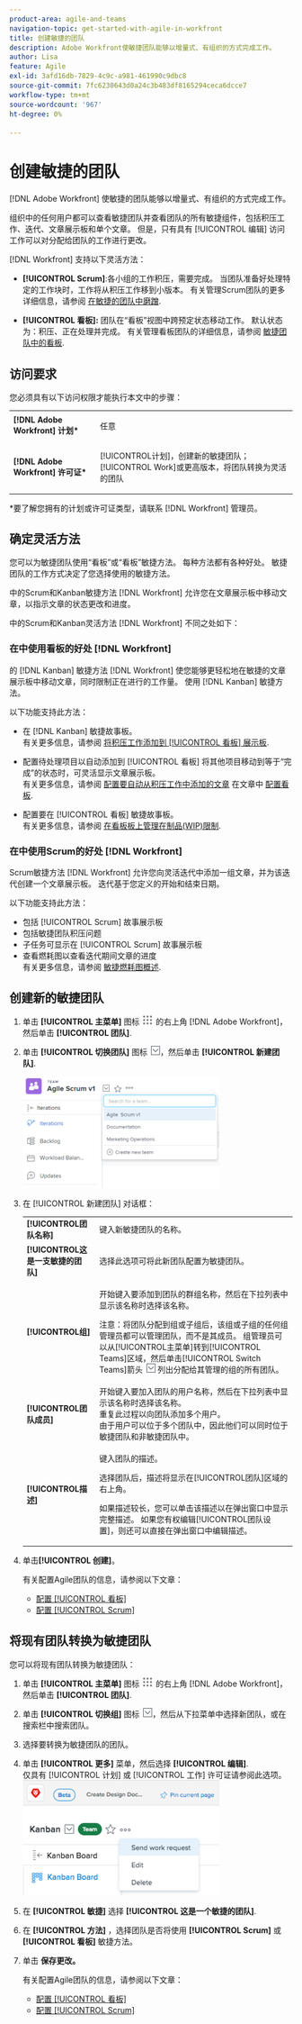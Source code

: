 ```yaml
---
product-area: agile-and-teams
navigation-topic: get-started-with-agile-in-workfront
title: 创建敏捷的团队
description: Adobe Workfront使敏捷团队能够以增量式、有组织的方式完成工作。
author: Lisa
feature: Agile
exl-id: 3afd16db-7829-4c9c-a981-461990c9dbc8
source-git-commit: 7fc6230643d0a24c3b483df8165294ceca6dcce7
workflow-type: tm+mt
source-wordcount: '967'
ht-degree: 0%

---
```


# 创建敏捷的团队

[!DNL Adobe Workfront] 使敏捷的团队能够以增量式、有组织的方式完成工作。

组织中的任何用户都可以查看敏捷团队并查看团队的所有敏捷组件，包括积压工作、迭代、文章展示板和单个文章。 但是，只有具有 [!UICONTROL 编辑] 访问工作可以对分配给团队的工作进行更改。

[!DNL Workfront] 支持以下灵活方法：

* **[!UICONTROL Scrum]**:各小组的工作积压，需要完成。 当团队准备好处理特定的工作块时，工作将从积压工作移到小版本。 有关管理Scrum团队的更多详细信息，请参阅 [在敏捷的团队中磨蹭](../../agile/use-scrum-in-an-agile-team/scrum-in-an-agile-team.md).

* **[!UICONTROL 看板]:** 团队在“看板”视图中跨预定状态移动工作。 默认状态为：积压、正在处理并完成。 有关管理看板团队的详细信息，请参阅 [敏捷团队中的看板](../../agile/use-kanban-in-an-agile-team/using-kanban-in-an-agile-team.md).

## 访问要求

您必须具有以下访问权限才能执行本文中的步骤：

<table style="table-layout:auto"> 
 <col> 
 </col> 
 <col> 
 </col> 
 <tbody> 
  <tr> 
   <td role="rowheader"><strong>[!DNL Adobe Workfront] 计划*</strong></td> 
   <td> <p>任意</p> </td> 
  </tr> 
  <tr> 
   <td role="rowheader"><strong>[!DNL Adobe Workfront] 许可证*</strong></td> 
   <td> <p>[!UICONTROL计划]，创建新的敏捷团队；[!UICONTROL Work]或更高版本，将团队转换为灵活的团队</p> </td> 
  </tr> 
 </tbody> 
</table>

&#42;要了解您拥有的计划或许可证类型，请联系 [!DNL Workfront] 管理员。

## 确定灵活方法

您可以为敏捷团队使用“看板”或“看板”敏捷方法。 每种方法都有各种好处。 敏捷团队的工作方式决定了您选择使用的敏捷方法。

中的Scrum和Kanban敏捷方法 [!DNL Workfront] 允许您在文章展示板中移动文章，以指示文章的状态更改和进度。

中的Scrum和Kanban灵活方法 [!DNL Workfront] 不同之处如下：

### 在中使用看板的好处 [!DNL Workfront]

的 [!DNL Kanban] 敏捷方法 [!DNL Workfront] 使您能够更轻松地在敏捷的文章展示板中移动文章，同时限制正在进行的工作量。 使用 [!DNL Kanban] 敏捷方法。

以下功能支持此方法：

* 在 [!DNL Kanban] 敏捷故事板。\
   有关更多信息，请参阅 [将积压工作添加到 [!UICONTROL 看板] 展示板](../../agile/use-kanban-in-an-agile-team/view-the-backlog-on-the-kanban-board.md).

* 配置待处理项目以自动添加到 [!UICONTROL 看板] 将其他项目移动到等于“完成”的状态时，可灵活显示文章展示板。\
   有关更多信息，请参阅 [配置要自动从积压工作中添加的文章](../../agile/get-started-with-agile-in-workfront/configure-kanban.md#configur5) 在文章中 [配置看板](../../agile/get-started-with-agile-in-workfront/configure-kanban.md).

* 配置要在 [!UICONTROL 看板] 敏捷故事板。\
   有关更多信息，请参阅 [在看板板上管理在制品(WIP)限制](../../agile/use-kanban-in-an-agile-team/work-in-progress-limit-on-the-kanban-board.md).

### 在中使用Scrum的好处 [!DNL Workfront]

Scrum敏捷方法 [!DNL Workfront] 允许您向灵活迭代中添加一组文章，并为该迭代创建一个文章展示板。 迭代基于您定义的开始和结束日期。

以下功能支持此方法：

* 包括 [!UICONTROL Scrum] 故事展示板
* 包括敏捷团队积压问题
* 子任务可显示在 [!UICONTROL Scrum] 故事展示板
* 查看燃耗图以查看迭代期间文章的进度\
   有关更多信息，请参阅 [敏捷燃耗图概述](../../agile/use-scrum-in-an-agile-team/burndown/burndown-chart-overview.md).

## 创建新的敏捷团队

1. 单击 **[!UICONTROL 主菜单]** 图标 ![](assets/main-menu-icon.png) 的右上角 [!DNL Adobe Workfront]，然后单击 **[!UICONTROL 团队]**.
1. 单击 **[!UICONTROL 切换团队]** 图标 ![切换团队图标](assets/switch-team-icon.png)，然后单击 **[!UICONTROL 新建团队]**.

   ![选择“创建新团队”。](assets/create-new-team-350x198.png)

1. 在 [!UICONTROL 新建团队] 对话框：

   <table style="table-layout:auto"> 
    <col> 
    <col> 
    <tbody> 
     <tr> 
      <td role="rowheader"><strong>[!UICONTROL团队名称]</strong> </td> 
      <td>键入新敏捷团队的名称。</td> 
     </tr> 
     <tr> 
      <td role="rowheader"><strong>[!UICONTROL这是一支敏捷的团队]</strong> </td> 
      <td>选择此选项可将此新团队配置为敏捷团队。</td> 
     </tr> 
     <tr data-mc-conditions="QuicksilverOrClassic.Quicksilver"> 
      <td role="rowheader"><strong>[!UICONTROL组]</strong> </td> 
      <td> <p>开始键入要添加到团队的群组名称，然后在下拉列表中显示该名称时选择该名称。</p> <p>注意：将团队分配到组或子组后，该组或子组的任何组管理员都可以管理团队，而不是其成员。 组管理员可以从[!UICONTROL主菜单]转到[!UICONTROL Teams]区域，然后单击[!UICONTROL Switch Teams]箭头 <img src="assets/switch-team-icon.png" alt="切换团队图标"> 列出分配给其管理的组的所有团队。</p> </td> 
     </tr> 
     <tr> 
      <td role="rowheader"><strong>[!UICONTROL团队成员]</strong> </td> 
      <td>开始键入要加入团队的用户名称，然后在下拉列表中显示该名称时选择该名称。<br>重复此过程以向团队添加多个用户。<br>由于用户可以位于多个团队中，因此他们可以同时位于敏捷团队和非敏捷团队中。</td> 
     </tr> 
     <tr> 
      <td role="rowheader"><strong>[!UICONTROL描述]</strong> </td> 
      <td><p>键入团队的描述。</p> <p>选择团队后，描述将显示在[!UICONTROL团队]区域的右上角。</p>
      <p>如果描述较长，您可以单击该描述以在弹出窗口中显示完整描述。 如果您有权编辑[!UICONTROL团队设置]，则还可以直接在弹出窗口中编辑描述。</p></td>
     </tr> 
    </tbody> 
   </table>

1. 单击&#x200B;**[!UICONTROL 创建]**。

   有关配置Agile团队的信息，请参阅以下文章：

   * [配置 [!UICONTROL 看板]](../../agile/get-started-with-agile-in-workfront/configure-kanban.md)
   * [配置 [!UICONTROL Scrum]](../../agile/get-started-with-agile-in-workfront/configure-scrum.md)

## 将现有团队转换为敏捷团队

您可以将现有团队转换为敏捷团队：

1. 单击 **[!UICONTROL 主菜单]** 图标 ![](assets/main-menu-icon.png) 的右上角 [!DNL Adobe Workfront]，然后单击 **[!UICONTROL 团队]**.
1. 单击 **[!UICONTROL 切换组]** 图标 ![切换团队图标](assets/switch-team-icon.png)，然后从下拉菜单中选择新团队，或在搜索栏中搜索团队。

1. 选择要转换为敏捷团队的团队。
1. 单击 **[!UICONTROL 更多]** 菜单，然后选择 **[!UICONTROL 编辑]**.\
   仅具有 [!UICONTROL 计划] 或 [!UICONTROL 工作] 许可证请参阅此选项。\
   ![](assets/edit-team-settings-350x205.png)

1. 在 **[!UICONTROL 敏捷]** 选择 **[!UICONTROL 这是一个敏捷的团队]**.

1. 在 **[!UICONTROL 方法]** ，选择团队是否将使用 **[!UICONTROL Scrum]** 或 **[!UICONTROL 看板]** 敏捷方法。

1. 单击 **保存更改。**

   有关配置Agile团队的信息，请参阅以下文章：

   * [配置 [!UICONTROL 看板]](../../agile/get-started-with-agile-in-workfront/configure-kanban.md)
   * [配置 [!UICONTROL Scrum]](../../agile/get-started-with-agile-in-workfront/configure-scrum.md)
